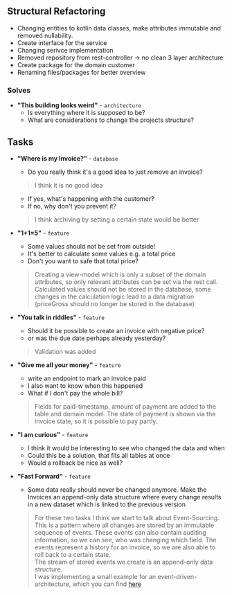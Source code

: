 ## Structural Refactoring
* Changing entities to kotlin data classes, make attributes immutable and removed nullability.
* Create interface for the service 
* Changing serivce implementation
* Removed repository from rest-controller -> no clean 3 layer architecture
* Create package for the domain customer
* Renaming files/packages for better overview

### Solves
* **"This building looks weird"** - `architecture`
    - Is everything where it is supposed to be?
    - What are considerations to change the projects structure?


## Tasks
- **"Where is my Invoice?"** - `database`
  - Do you really think it's a good idea to just remove an invoice?
  > I think it is no good idea
  - If yes, what's happening with the customer?
  - If no, why don't you prevent it?
  > I think archiving by setting a certain state would be better

- **"1+1=5"** - `feature`
  - Some values should not be set from outside!
  - It's better to calculate some values  e.g. a total price
  - Don't you want to safe that total price?
   > Creating a view-model which is only a subset of the domain attributes, so
     only relevant attributes can be set via the rest call.
     Calculated values should not be stored in the database, some changes in the calculation
     logic lead to a data migration (priceGross should no longer be stored in the database)
 
- **"You talk in riddles"** - `feature`
  - Should it be possible to create an invoice with negative price?
  - or was the due date perhaps already yesterday?
   > Validation was added

- **"Give me all your money"** - `feature`
  - write an endpoint to mark an invoice paid
  - I also want to know when this happened
  - What if I don't pay the whole bill?
  > Fields for paid-timestamp, amount of payment are added to the table and domain model.
    The state of payment is shown via the invoice state, so it is possible to pay partly.

- **"I am curious"** - `feature`
  - I think it would be interesting to see who changed the data and when
  - Could this be a solution, that fits all tables at once
  - Would a rollback be nice as well?
- **"Fast Forward"** - `feature`
  - Some data really should never be changed anymore. Make the Invoices an append-only data structure
  where every change results in a new dataset which is linked to the previous version
  > For these two tasks I think we start to talk about Event-Sourcing. This is a pattern where all changes are stored
  > by an immutable sequence of events. These events can also contain auditing information, so we can see, who was
  > changing which field. The events represent a history for an invoice, so we are also able to roll back to a certain
  > state. \
  > The stream of stored events we create is an append-only data structure. \
  > I was implementing a small example for an event-driven-architecture, which you can find [here](https://github.com/christophHelbing/event-sourcing-example)
    
 
